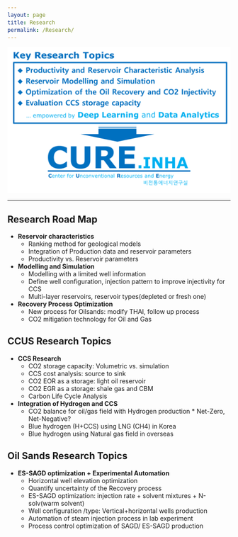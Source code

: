 ```yaml
---
layout: page
title: Research
permalink: /Research/
---
```



![Research@CURE](https://github.com/Inha-ERE/cure.github.io/blob/main/_images/ResearchTopics.png?raw=true) 

---
## Research Road Map
* **Reservoir characteristics**
    * Ranking method for geological models
    * Integration of Production data and reservoir parameters 
    * Productivity vs. Reservoir parameters
* **Modelling and Simulation** 
    * Modelling with a limited well information
    * Define well configuration, injection pattern to improve injectivity for CCS
    * Multi-layer reservoirs, reservoir types(depleted or fresh one)
* **Recovery Process Optimization**
    * New process for Oilsands: modify THAI, follow up process
    * CO2 mitigation technology for Oil and Gas  

## CCUS Research Topics
* **CCS Research**
    * CO2 storage capacity:  Volumetric vs. simulation  
    * CCS cost analysis: source to sink 
    * CO2 EOR as a storage: light oil reservoir
    * CO2 EGR as a storage: shale gas and CBM   
    * Carbon Life Cycle Analysis 
* **Integration of Hydrogen and CCS**
    * CO2 balance for oil/gas field with Hydrogen production      	    * Net-Zero, Net-Negative? 
    * Blue hydrogen (H+CCS) using LNG (CH4) in Korea
    * Blue hydrogen using Natural gas field in overseas   

## Oil Sands Research Topics
* **ES-SAGD optimization + Experimental Automation**
    * Horizontal well elevation optimization
    * Quantify uncertainty of the Recovery process
    * ES-SAGD optimization: injection rate + solvent mixtures + N-solv(warm solvent)
    * Well configuration /type: Vertical+horizontal wells production
    * Automation of steam injection process in lab experiment
    * Process control optimization of SAGD/ ES-SAGD production


